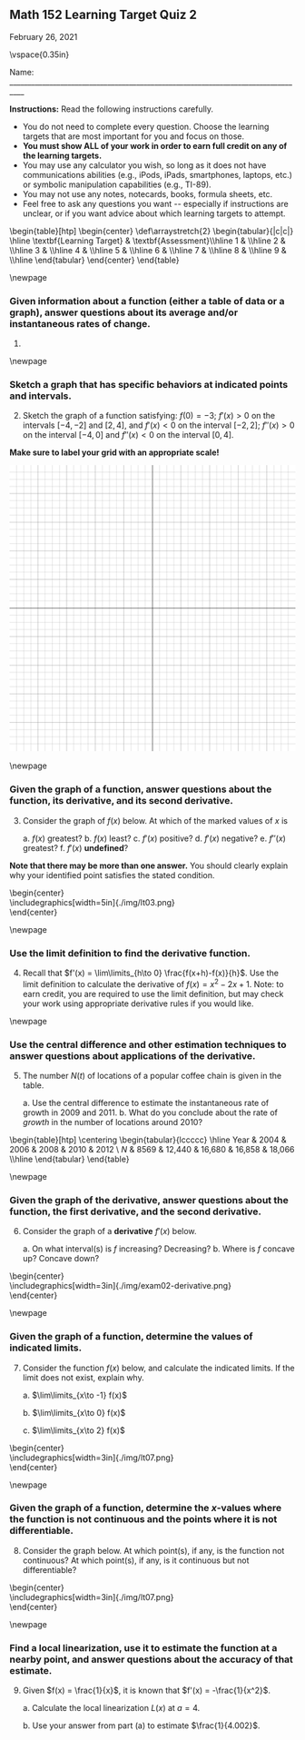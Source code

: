 ## Math 152 Learning Target Quiz 2
February 26, 2021

\vspace{0.35in}

Name: __________________________________________________________________________________


**Instructions:** Read the following instructions carefully.

- You do not need to complete every question. Choose the learning targets that are most important for you and focus on those.
- **You must show ALL of your work in order to earn full credit on any of the learning targets.** 
-  You may use any calculator you wish, so long as it does not have communications abilities (e.g., iPods, iPads, smartphones, laptops, etc.) or symbolic manipulation capabilities (e.g., TI-89).
- You may not use any notes, notecards, books, formula sheets, etc.
- Feel free to ask any questions you want -- especially if instructions are unclear, or if you want advice about which learning targets to attempt.




\begin{table}[htp] 
\begin{center} 
\def\arraystretch{2} 
\begin{tabular}{|c|c|}  \hline
\textbf{Learning Target} & \textbf{Assessment}\\\hline
1 & \\\hline
2 & \\\hline
3 & \\\hline
4 & \\\hline
5 & \\\hline
6 & \\\hline
7 & \\\hline
8 & \\\hline
9 & \\\hline
\end{tabular}
\end{center} 
\end{table}




\newpage

### Given information about a function (either a table of data or a graph), answer questions about its average and/or instantaneous rates of change. 



1. 

\newpage


### Sketch a graph that has specific behaviors at indicated points and intervals.

2. Sketch the graph of a function satisfying: $f(0) = -3$; $f'(x) > 0$ on the intervals $[-4,-2]$ and $[2,4]$, and $f'(x) < 0$ on the interval $[-2,2]$; $f''(x) > 0$ on the interval $[-4,0]$ and $f''(x) < 0$ on the interval $[0,4]$.

**Make sure to label your grid with an appropriate scale!**

![](./img/blank-grid.png)



\newpage

### Given the graph of a function, answer questions about the function, its derivative, and its second derivative.

3. Consider the graph of $f(x)$ below. At which of the marked values of $x$ is

	a. $f(x)$ greatest?
	b. $f(x)$ least?
	c. $f'(x)$ positive?
	d. $f'(x)$ negative?
	e. $f''(x)$ greatest?
	f. $f'(x)$ **undefined**?
	
**Note that there may be more than one answer.** You should clearly explain why your identified point satisfies the stated condition.


\begin{center}   
	\includegraphics[width=5in]{./img/lt03.png}  
\end{center}


\newpage

### Use the limit definition to find the derivative function.

4. Recall that $f'(x) = \lim\limits_{h\to 0} \frac{f(x+h)-f(x)}{h}$. Use the limit definition to calculate the derivative of $f(x) = x^2-2x+1$. Note: to earn credit, you are required to use the limit definition, but may check your work using appropriate derivative rules if you would like.


\newpage

### Use the central difference and other estimation techniques to answer questions about applications of the derivative.

5. The number $N(t)$ of locations of a popular coffee chain is given in the table. 




   a. Use the central difference to estimate the instantaneous rate of growth in 2009 and 2011.
   b. What do you conclude about the rate of *growth* in the number of locations around 2010?  


\begin{table}[htp]
\centering
\begin{tabular}{lccccc}  \hline
Year &  2004 & 2006 & 2008 & 2010 & 2012  \\
$N$  & 8569 & 12,440 & 16,680 & 16,858 & 18,066  \\\hline
\end{tabular}
\end{table}



\newpage

### Given the graph of the derivative, answer questions about the function, the first derivative, and the second derivative.

6. Consider the graph of a **derivative** $f'(x)$ below.




	a. On what interval(s) is $f$ increasing? Decreasing?
	b. Where is $f$ concave up? Concave down?
	
\begin{center}   
	\includegraphics[width=3in]{./img/exam02-derivative.png}  
\end{center}


\newpage

### Given the graph of a function, determine the values of indicated limits.

7. Consider the function $f(x)$ below, and calculate the indicated limits. If the limit does not exist, explain why.


	a. $\lim\limits_{x\to -1} f(x)$
	
	
	b. $\lim\limits_{x\to 0} f(x)$
	
	
	c. $\lim\limits_{x\to 2} f(x)$
	
	
	
\begin{center}   
	\includegraphics[width=3in]{./img/lt07.png}  
\end{center}


\newpage

### Given the graph of a function, determine the $x$-values where the function is not continuous and the points where it is not differentiable.


8. Consider the graph below. At which point(s), if any, is the function not continuous? At which point(s), if any, is it continuous but not differentiable? 


\begin{center}   
	\includegraphics[width=3in]{./img/lt07.png}  
\end{center}


\newpage

### Find a local linearization, use it to estimate the function at a nearby point, and answer questions about the accuracy of that estimate.


9. Given $f(x) = \frac{1}{x}$, it is known that $f'(x) = -\frac{1}{x^2}$.

	a. Calculate the local linearization $L(x)$ at $a=4$.
	
	b. Use your answer from part (a) to estimate $\frac{1}{4.002}$. 